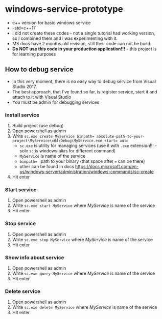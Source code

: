 # windows-service-prototype
* c++ version for basic windows service
* -std=c++17
* I did not create these codes - not a single tutorial had working version, so I combined them and I was experimenting with it.
* MS docs have 2 months old revision, still their code can not be build.
* **Do NOT use this code in your production application!!!** - this project is for learning purposes

## How to debug service
* In this very moment, there is no easy way to debug service from Visual Studio 2017.
* The best approach, that I've found so far, is register service, start it and attach to it with Visual Studio
* You must be admin for debugging services

### Install service
1. Build project (use debug)
2. Open powershell as admin
3. Write ```sc.exe create MyService binpath= absolute-path-to-your-project\MyService\x64\Debug\MyService.exe start= auto```
   - ```sc.exe``` is utility for managing services (use it with ```.exe``` extension!!! - sole ```sc``` is windows alias for different command)
   - ```MyService``` is name of the service
   - ```binpath= ``` path to your binary (that space after ```=``` can be there)
   - other can be found in docs https://docs.microsoft.com/en-us/windows-server/administration/windows-commands/sc-create
4. Hit enter

### Start service
1. Open powershell as admin
2. Write ```sc.exe start MyService``` where _MyService_ is name of the service
3. Hit enter

### Stop service
1. Open powershell as admin
2. Write ```sc.exe stop MyService``` where _MyService_ is name of the service
3. Hit enter

### Show info about service
1. Open powershell as admin
2. Write ```sc.exe query MyService``` where _MyService_ is name of the service
3. Hit enter

### Delete service
1. Open powershell as admin
2. Write ```sc.exe delete MyService``` where _MyService_ is name of the service
3. Hit enter

